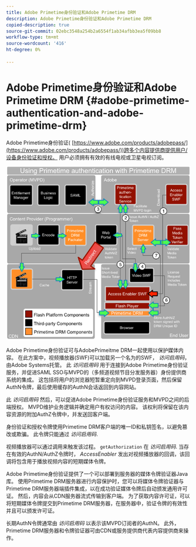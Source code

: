 ```yaml
---
title: Adobe Primetime身份验证和Adobe Primetime DRM
description: Adobe Primetime身份验证和Adobe Primetime DRM
copied-description: true
source-git-commit: 02ebc3548a254b2a6554f1ab34afbb3ea5f09bb8
workflow-type: tm+mt
source-wordcount: '416'
ht-degree: 0%

---
```


# Adobe Primetime身份验证和Adobe Primetime DRM {#adobe-primetime-authentication-and-adobe-primetime-drm}

Adobe Primetime身份验证( [https://www.adobe.com/products/adobepass/](https://www.adobe.com/products/adobepass/))跨多个内容提供商提供用户/设备身份验证和授权。 用户必须拥有有效的有线电视或卫星电视订阅。

<!--<a id="fig_cln_bc2_44"></a>-->

![](assets/AdobePass_web.png)

Adobe Primetime身份验证可与AdobePrimeitme DRM一起使用以保护媒体内容。 在此方案中，视频播放器(SWF)可以加载另一个名为的SWF， *访问启用码*，由Adobe Systems托管。 此 *访问启用码* 用于连接到Adobe Primetime身份验证服务，并促进SAML SSO与MVPD的（多频道视频节目分发服务器）身份提供商系统的集成。 这包括将用户的浏览器短暂重定向到MVPD登录页面，然后保留AuthN令牌，最后使用缓存的AuthN会话返回到内容网站。

此 *访问启用码* 然后，可以促进Adobe Primetime身份验证服务和MVPD之间的后端授权。 MVPD维护业务逻辑并确定用户有权访问的内容。 该权利将保留在该内容资源的附加AuthZ令牌中，并发送回客户端。

身份验证和授权令牌使用Primetime DRM客户端的唯一ID和私钥签名，以避免篡改或欺骗。 此令牌只能通过 *访问启用码*.

视频播放器可以通过调用来触发该过程。 `getAuthorization` 在 *访问启用码*. 当存在有效的AuthN/AuthZ令牌时， *AccessEnabler* 发出对视频播放器的回调，该回调将包含用于播放视频内容的短期媒体令牌。

Adobe Primetime身份验证提供了一个可以部署到服务器的媒体令牌验证器Java库。 使用Primetime DRM服务器进行内容保护时，您可以将媒体令牌验证器与Primetime DRM服务器端插件集成，以在成功验证媒体令牌后自动颁发通用许可证。 然后，内容会从CDN服务器流式传输到客户端。 为了获取内容许可证，可以将短期媒体令牌提交到Primetime DRM服务器，在服务器中，验证令牌的有效性并且可以颁发许可证。

长期AuthN令牌通常由 *访问启用码* 以表示该MVPD订阅者的AuthN。 此外，Primetime DRM服务器和令牌验证器可由CDN或服务提供商代表内容提供商来操作。

